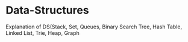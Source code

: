# Data-Structures
Explanation of DS(Stack, Set, Queues, Binary Search Tree, Hash Table, Linked List, Trie, Heap, Graph
